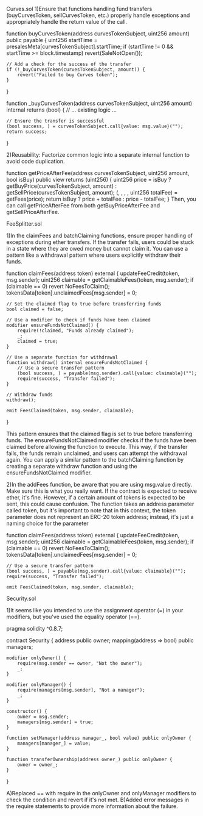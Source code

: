 Curves.sol
1)Ensure that functions handling fund transfers (buyCurvesToken, sellCurvesToken, etc.) properly handle exceptions and appropriately handle the return value of the call.

function buyCurvesToken(address curvesTokenSubject, uint256 amount) public payable {
    uint256 startTime = presalesMeta[curvesTokenSubject].startTime;
    if (startTime != 0 && startTime >= block.timestamp) revert(SaleNotOpen());

    // Add a check for the success of the transfer
    if (!_buyCurvesToken(curvesTokenSubject, amount)) {
        revert("Failed to buy Curves token");
    }
}

function _buyCurvesToken(address curvesTokenSubject, uint256 amount) internal returns (bool) {
    // ... existing logic ...

    // Ensure the transfer is successful
    (bool success, ) = curvesTokenSubject.call{value: msg.value}("");
    return success;
}

2)Reusability:  Factorize common logic into a separate internal function to avoid code duplication.

function getPriceAfterFee(address curvesTokenSubject, uint256 amount, bool isBuy) public view returns (uint256) {
    uint256 price = isBuy ? getBuyPrice(curvesTokenSubject, amount) : getSellPrice(curvesTokenSubject, amount);
    (, , , , uint256 totalFee) = getFees(price);
    return isBuy ? price + totalFee : price - totalFee;
}
Then, you can call getPriceAfterFee from both getBuyPriceAfterFee and getSellPriceAfterFee.


FeeSplitter.sol

1)In the claimFees and batchClaiming functions, ensure proper handling of exceptions during ether transfers. If the transfer fails, users could be stuck in a state where they are owed money but cannot claim it. You can use a pattern like a withdrawal pattern where users explicitly withdraw their funds.

function claimFees(address token) external {
    updateFeeCredit(token, msg.sender);
    uint256 claimable = getClaimableFees(token, msg.sender);
    if (claimable == 0) revert NoFeesToClaim();
    tokensData[token].unclaimedFees[msg.sender] = 0;

    // Set the claimed flag to true before transferring funds
    bool claimed = false;

    // Use a modifier to check if funds have been claimed
    modifier ensureFundsNotClaimed() {
        require(!claimed, "Funds already claimed");
        _;
        claimed = true;
    }

    // Use a separate function for withdrawal
    function withdraw() internal ensureFundsNotClaimed {
        // Use a secure transfer pattern
        (bool success, ) = payable(msg.sender).call{value: claimable}("");
        require(success, "Transfer failed");
    }

    // Withdraw funds
    withdraw();

    emit FeesClaimed(token, msg.sender, claimable);
}

This pattern ensures that the claimed flag is set to true before transferring funds. The ensureFundsNotClaimed modifier checks if the funds have been claimed before allowing the function to execute. This way, if the transfer fails, the funds remain unclaimed, and users can attempt the withdrawal again. You can apply a similar pattern to the batchClaiming function by creating a separate withdraw function and using the ensureFundsNotClaimed modifier.

2)In the addFees function, be aware that you are using msg.value directly. Make sure this is what you really want. If the contract is expected to receive ether, it's fine. However, if a certain amount of tokens is expected to be sent, this could cause confusion. The function takes an address parameter called token, but it's important to note that in this context, the token parameter does not represent an ERC-20 token address; instead, it's just a naming choice for the parameter


function claimFees(address token) external {
    updateFeeCredit(token, msg.sender);
    uint256 claimable = getClaimableFees(token, msg.sender);
    if (claimable == 0) revert NoFeesToClaim();
    tokensData[token].unclaimedFees[msg.sender] = 0;

    // Use a secure transfer pattern
    (bool success, ) = payable(msg.sender).call{value: claimable}("");
    require(success, "Transfer failed");

    emit FeesClaimed(token, msg.sender, claimable);


Security.sol

1)It seems like you intended to use the assignment operator (=) in your modifiers, but you've used the equality operator (==).

pragma solidity ^0.8.7;

contract Security {
    address public owner;
    mapping(address => bool) public managers;

    modifier onlyOwner() {
        require(msg.sender == owner, "Not the owner");
        _;
    }

    modifier onlyManager() {
        require(managers[msg.sender], "Not a manager");
        _;
    }

    constructor() {
        owner = msg.sender;
        managers[msg.sender] = true;
    }

    function setManager(address manager_, bool value) public onlyOwner {
        managers[manager_] = value;
    }

    function transferOwnership(address owner_) public onlyOwner {
        owner = owner_;
    }
}

A)Replaced == with require in the onlyOwner and onlyManager modifiers to check the condition and revert if it's not met.
B)Added error messages in the require statements to provide more information about the failure.
